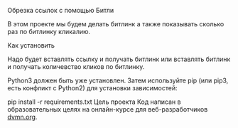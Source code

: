 Обрезка ссылок с помощью Битли

В этом проекте мы будем делать битлинк а также показывать сколько раз по битлинку кликалию.

Как установить

Надо будет вставлять ссылку и получать битлинк или вставлять битлинк и получать количевство кликов по битлинку.

Python3 должен быть уже установлен. Затем используйте pip (или pip3, есть конфликт с Python2) для установки зависимостей:

pip install -r requirements.txt
Цель проекта
Код написан в образовательных целях на онлайн-курсе для веб-разработчиков [dvmn.org](https://dvmn.org/).
